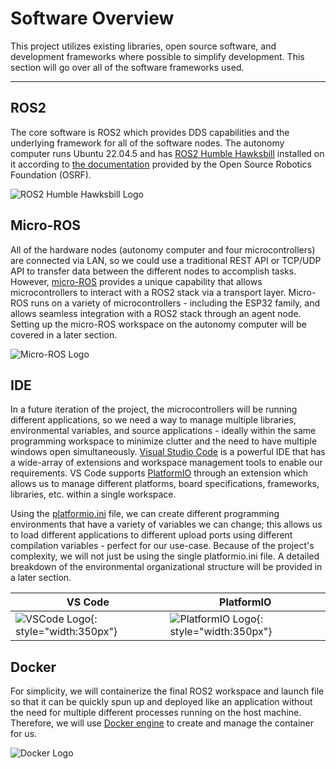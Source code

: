 # Software Overview

This project utilizes existing libraries, open source software, and development frameworks where possible to simplify development.
This section will go over all of the software frameworks used.

---

## ROS2

The core software is ROS2 which provides DDS capabilities and the underlying framework for all of the software nodes.
The autonomy computer runs Ubuntu 22.04.5 and has [ROS2 Humble Hawksbill](https://docs.ros.org/en/humble/index.html) installed on it according to [the documentation](https://docs.ros.org/en/humble/Installation/Ubuntu-Install-Debs.html) provided by the Open Source Robotics Foundation (OSRF).

![ROS2 Humble Hawksbill Logo](../artifacts/humble_hawksbill_logo.jpg)

## Micro-ROS

All of the hardware nodes (autonomy computer and four microcontrollers) are connected via LAN, so we could use a traditional REST API or TCP/UDP API to transfer data between the different nodes to accomplish tasks.
However, [micro-ROS](https://micro.ros.org/) provides a unique capability that allows microcontrollers to interact with a ROS2 stack via a transport layer. Micro-ROS runs on a variety of microcontrollers - including the ESP32 family, and allows seamless integration with a ROS2 stack through an agent node.
Setting up the micro-ROS workspace on the autonomy computer will be covered in a later section.

![Micro-ROS Logo](../artifacts/micro_ros_logo.png)

## IDE

In a future iteration of the project, the microcontrollers will be running different applications, so we need a way to manage multiple libraries, environmental variables, and source applications - ideally within the same programming workspace to minimize clutter and the need to have multiple windows open simultaneously.
[Visual Studio Code](code.visualstudio.com) is a powerful IDE that has a wide-array of extensions and workspace management tools to enable our requirements.
VS Code supports [PlatformIO](platformio.org) through an extension which allows us to manage different platforms, board specifications, frameworks, libraries, etc. within a single workspace.

Using the [platformio.ini](https://docs.platformio.org/en/latest/projectconf/) file, we can create different programming environments that have a variety of variables we can change; this allows us to load different applications to different upload ports using different compilation variables - perfect for our use-case.
Because of the project's complexity, we will not just be using the single platformio.ini file.
A detailed breakdown of the environmental organizational structure will be provided in a later section.

| VS Code                                  | PlatformIO                                           |
| ---------------------------------------- | ---------------------------------------------------- |
| ![VSCode Logo](../artifacts/vs_code.png){: style="width:350px"} | ![PlatformIO Logo](../artifacts/platformio-logo.png){: style="width:350px"} |

## Docker

For simplicity, we will containerize the final ROS2 workspace and launch file so that it can be quickly spun up and deployed like an application without the need for multiple different processes running on the host machine. Therefore, we will use [Docker engine](https://docs.docker.com/engine/install/ubuntu/) to create and manage the container for us.

![Docker Logo](../artifacts/docker_logo.png)
